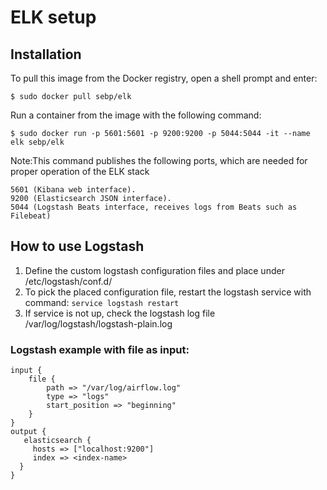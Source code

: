 # ELK setup

## Installation
To pull this image from the Docker registry, open a shell prompt and enter:
```
$ sudo docker pull sebp/elk
```
Run a container from the image with the following command:
```
$ sudo docker run -p 5601:5601 -p 9200:9200 -p 5044:5044 -it --name elk sebp/elk
```
Note:This command publishes the following ports, which are needed for proper operation of the ELK stack
```
5601 (Kibana web interface).
9200 (Elasticsearch JSON interface).
5044 (Logstash Beats interface, receives logs from Beats such as Filebeat)
```

## How to use Logstash

  1. Define the custom logstash configuration files and place under /etc/logstash/conf.d/
  2. To pick the placed configuration file, restart the logstash service with command:
  ``service logstash restart``
  3. If service is not up, check the logstash log file /var/log/logstash/logstash-plain.log

### Logstash example with file as input:
```
input {
    file {
        path => "/var/log/airflow.log"
        type => "logs"
        start_position => "beginning"
    }
}
output {
   elasticsearch {
     hosts => ["localhost:9200"]
     index => <index-name>
  }
}
```
